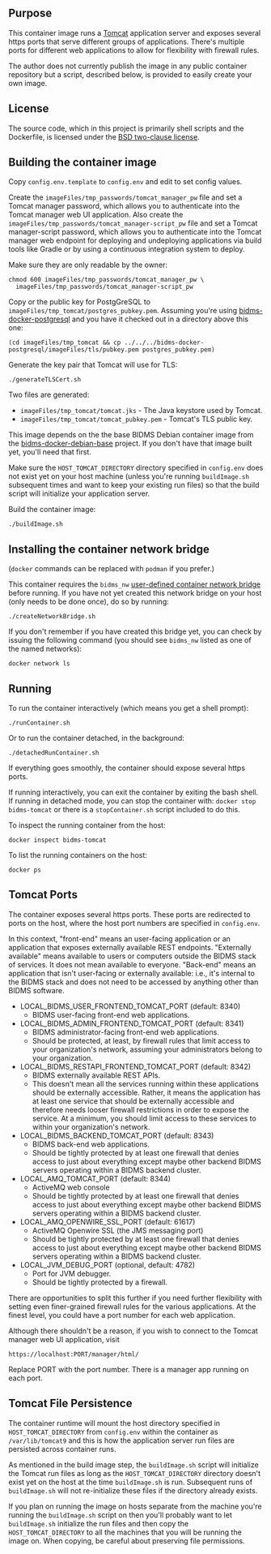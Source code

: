 ## Purpose

This container image runs a [Tomcat](http://tomcat.apache.org/) application
server and exposes several https ports that serve different groups of
applications.  There's multiple ports for different web applications to
allow for flexibility with firewall rules.

The author does not currently publish the image in any public container
repository but a script, described below, is provided to easily create your
own image.

## License

The source code, which in this project is primarily shell scripts and the
Dockerfile, is licensed under the [BSD two-clause license](LICENSE.txt).

## Building the container image

Copy `config.env.template` to `config.env` and edit to set config values.

Create the `imageFiles/tmp_passwords/tomcat_manager_pw` file and set a
Tomcat manager password, which allows you to authenticate into the Tomcat
manager web UI application.  Also create the
`imageFiles/tmp_passwords/tomcat_manager-script_pw` file and set a Tomcat
manager-script password, which allows you to authenticate into the Tomcat
manager web endpoint for deploying and undeploying applications via build
tools like Gradle or by using a continuous integration system to deploy.

Make sure they are only readable by the owner:
```
chmod 600 imageFiles/tmp_passwords/tomcat_manager_pw \
  imageFiles/tmp_passwords/tomcat_manager-script_pw
```

Copy or the public key for PostgGreSQL to
`imageFiles/tmp_tomcat/postgres_pubkey.pem`.  Assuming you're using
[bidms-docker-postgresql](http://github.com/calnet-oss/bidms-docker-postgresql)
and you have it checked out in a directory above this one:
```
(cd imageFiles/tmp_tomcat && cp ../../../bidms-docker-postgresql/imageFiles/tls/pubkey.pem postgres_pubkey.pem)
```

Generate the key pair that Tomcat will use for TLS:
```
./generateTLSCert.sh
```

Two files are generated:
* `imageFiles/tmp_tomcat/tomcat.jks` - The Java keystore used by Tomcat.
* `imageFiles/tmp_tomcat/tomcat_pubkey.pem` - Tomcat's TLS public key.

This image depends on the the base BIDMS Debian container image from the
[bidms-docker-debian-base](http://www.github.com/calnet-oss/bidms-docker-debian-base)
project.  If you don't have that image built yet, you'll need that first.

Make sure the `HOST_TOMCAT_DIRECTORY` directory specified in `config.env`
does not exist yet on your host machine (unless you're running
`buildImage.sh` subsequent times and want to keep your existing run files)
so that the build script will initialize your application server.

Build the container image:
```
./buildImage.sh
```

## Installing the container network bridge

(`docker` commands can be replaced with `podman` if you prefer.)

This container requires the `bidms_nw` [user-defined container network
bridge](https://docs.docker.com/engine/userguide/networking/#bridge-networks)
before running.  If you have not yet created this network bridge on your
host (only needs to be done once), do so by running:
```
./createNetworkBridge.sh
```

If you don't remember if you have created this bridge yet, you can check by
issuing the following command (you should see `bidms_nw` listed as one of
the named networks):
```
docker network ls
```

## Running

To run the container interactively (which means you get a shell prompt):
```
./runContainer.sh
```

Or to run the container detached, in the background:
```
./detachedRunContainer.sh
```

If everything goes smoothly, the container should expose several https
ports.

If running interactively, you can exit the container by exiting the bash
shell.  If running in detached mode, you can stop the container with:
`docker stop bidms-tomcat` or there is a `stopContainer.sh` script included
to do this.

To inspect the running container from the host:
```
docker inspect bidms-tomcat
```

To list the running containers on the host:
```
docker ps
```

## Tomcat Ports

The container exposes several https ports.  These ports are redirected to
ports on the host, where the host port numbers are specified in
`config.env`.  

In this context, "front-end" means an user-facing application or an
application that exposes externally available REST endpoints.  "Externally
available" means available to users or computers outside the BIDMS stack of
services.  It does not mean available to everyone.  "Back-end" means an
application that isn't user-facing or externally available: i.e., it's
internal to the BIDMS stack and does not need to be accessed by anything
other than BIDMS software.
  * LOCAL_BIDMS_USER_FRONTEND_TOMCAT_PORT (default: 8340)
    * BIDMS user-facing front-end web applications.
  * LOCAL_BIDMS_ADMIN_FRONTEND_TOMCAT_PORT (default: 8341)
    * BIDMS administrator-facing front-end web applications.
    * Should be protected, at least, by firewall rules that limit access to
      your organization's network, assuming your administrators belong to
      your organization.
  * LOCAL_BIDMS_RESTAPI_FRONTEND_TOMCAT_PORT (default: 8342)
    * BIDMS externally available REST APIs.
    * This doesn't mean all the services running within these applications
      should be externally accessible.  Rather, it means the application has
      at least one service that should be externally accessible and
      therefore needs looser firewall restrictions in order to expose the
      service.  At a minimum, you should limit access to these services to
      within your organization's network.
  * LOCAL_BIDMS_BACKEND_TOMCAT_PORT (default: 8343)
    * BIDMS back-end web applications.
    * Should be tightly protected by at least one firewall that denies
      access to just about everything except maybe other backend BIDMS
      servers operating within a BIDMS backend cluster.
  * LOCAL_AMQ_TOMCAT_PORT (default: 8344)
    * ActiveMQ web console
    * Should be tightly protected by at least one firewall that denies
      access to just about everything except maybe other backend BIDMS
      servers operating within a BIDMS backend cluster.
  * LOCAL_AMQ_OPENWIRE_SSL_PORT (default: 61617)
    * ActiveMQ Openwire SSL (the JMS messaging port)
    * Should be tightly protected by at least one firewall that denies
      access to just about everything except maybe other backend BIDMS
      servers operating within a BIDMS backend cluster.
  * LOCAL_JVM_DEBUG_PORT (optional, default: 4782)
    * Port for JVM debugger.
    * Should be tightly protected by a firewall.

There are opportunities to split this further if you need further
flexibility with setting even finer-grained firewall rules for the various
applications.  At the finest level, you could have a port number for each
web application.

Although there shouldn't be a reason, if you wish to connect to the Tomcat
manager web UI application, visit
```
https://localhost:PORT/manager/html/
```
Replace PORT with the port number.  There is a manager app running on each
port.

## Tomcat File Persistence

The container runtime will mount the host directory specified in
`HOST_TOMCAT_DIRECTORY` from `config.env` within the container as
`/var/lib/tomcat9` and this is how the application server run files are
persisted across container runs.

As mentioned in the build image step, the `buildImage.sh` script will
initialize the Tomcat run files as long as the `HOST_TOMCAT_DIRECTORY`
directory doesn't exist yet on the host at the time `buildImage.sh` is run. 
Subsequent runs of `buildImage.sh` will not re-initialize these files if
the directory already exists.

If you plan on running the image on hosts separate from the machine you're
running the `buildImage.sh` script on then you'll probably want to let
`buildImage.sh` initialize the run files and then copy the
`HOST_TOMCAT_DIRECTORY` to all the machines that you will be running the
image on.  When copying, be careful about preserving file permissions.
